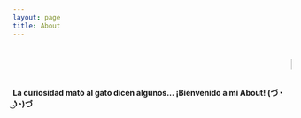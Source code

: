 ```yaml
---
layout: page
title: About
---
```

<style>
.marquee {
  width: 100%;
  overflow: hidden;
  white-space: nowrap;
  box-sizing: border-box;
}
.marquee h3 {
  display: inline-block;
  padding-left: 100%;
  animation: marquee 12s linear infinite;
}
@keyframes marquee {
  0%   { transform: translateX(0); }
  100% { transform: translateX(-100%); }
}
</style>

<div class="marquee">
  <h3>🌟 Something about me 🌟</h3>
</div>

**La curiosidad matò al gato dicen algunos... ¡Bienvenido a mi About! (づ◔ ͜ʖ◔)づ**
